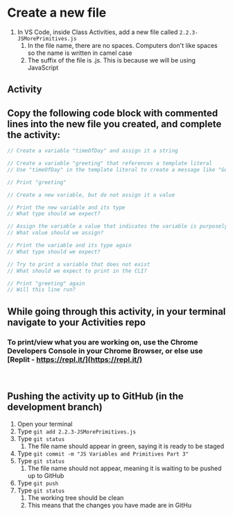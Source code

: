 # Create a new file

1. In VS Code, inside Class Activities, add a new file called `2.2.3-JSMorePrimitives.js`
   1. In the file name, there are no spaces. Computers don't like spaces so the name is written in camel case
   2. The suffix of the file is .js. This is because we will be using JavaScript

## Activity

## Copy the following code block with commented lines into the new file you created, and complete the activity:

```javascript
// Create a variable "timeOfDay" and assign it a string

// Create a variable "greeting" that references a template literal
// Use "timeOfDay" in the template literal to create a message like "Good morning!" or "Good evening!"

// Print "greeting"

// Create a new variable, but do not assign it a value

// Print the new variable and its type
// What type should we expect?

// Assign the variable a value that indicates the variable is purposely blank
// What value should we assign?

// Print the variable and its type again
// What type should we expect?

// Try to print a variable that does not exist
// What should we expect to print in the CLI?

// Print "greeting" again
// Will this line run?
```

## While going through this activity, in your terminal navigate to your Activities repo

### To print/view what you are working on, use the Chrome Developers Console in your Chrome Browser, or else use [Replit - https://repl.it/](https://repl.it/)

<br>

## Pushing the activity up to GitHub (in the development branch)

1. Open your terminal
2. Type `git add 2.2.3-JSMorePrimitives.js`
3. Type `git status`
   1. The file name should appear in green, saying it is ready to be staged
4. Type `git commit -m "JS Variables and Primitives Part 3"`
5. Type `git status`
   1. The file name should not appear, meaning it is waiting to be pushed up to GitHub
6. Type `git push`
7. Type `git status`
   1. The working tree should be clean
   2. This means that the changes you have made are in GitHu
